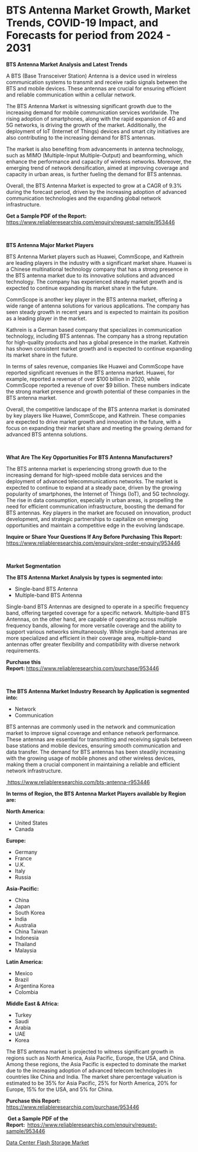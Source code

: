 <p><h1>BTS Antenna Market Growth, Market Trends, COVID-19 Impact, and Forecasts for period from 2024 - 2031</h1></p><p><strong>BTS Antenna Market Analysis and Latest Trends</strong></p>
<p><p>A BTS (Base Transceiver Station) Antenna is a device used in wireless communication systems to transmit and receive radio signals between the BTS and mobile devices. These antennas are crucial for ensuring efficient and reliable communication within a cellular network.</p><p>The BTS Antenna Market is witnessing significant growth due to the increasing demand for mobile communication services worldwide. The rising adoption of smartphones, along with the rapid expansion of 4G and 5G networks, is driving the growth of the market. Additionally, the deployment of IoT (Internet of Things) devices and smart city initiatives are also contributing to the increasing demand for BTS antennas.</p><p>The market is also benefiting from advancements in antenna technology, such as MIMO (Multiple-Input Multiple-Output) and beamforming, which enhance the performance and capacity of wireless networks. Moreover, the emerging trend of network densification, aimed at improving coverage and capacity in urban areas, is further fueling the demand for BTS antennas.</p><p>Overall, the BTS Antenna Market is expected to grow at a CAGR of 9.3% during the forecast period, driven by the increasing adoption of advanced communication technologies and the expanding global network infrastructure.</p></p>
<p><strong>Get a Sample PDF of the Report:&nbsp;</strong> <a href="https://www.reliableresearchiq.com/enquiry/request-sample/953446">https://www.reliableresearchiq.com/enquiry/request-sample/953446</a></p>
<p>&nbsp;</p>
<p><strong>BTS Antenna Major Market Players</strong></p>
<p><p>BTS Antenna Market players such as Huawei, CommScope, and Kathrein are leading players in the industry with a significant market share. Huawei is a Chinese multinational technology company that has a strong presence in the BTS antenna market due to its innovative solutions and advanced technology. The company has experienced steady market growth and is expected to continue expanding its market share in the future.</p><p>CommScope is another key player in the BTS antenna market, offering a wide range of antenna solutions for various applications. The company has seen steady growth in recent years and is expected to maintain its position as a leading player in the market.</p><p>Kathrein is a German based company that specializes in communication technology, including BTS antennas. The company has a strong reputation for high-quality products and has a global presence in the market. Kathrein has shown consistent market growth and is expected to continue expanding its market share in the future.</p><p>In terms of sales revenue, companies like Huawei and CommScope have reported significant revenues in the BTS antenna market. Huawei, for example, reported a revenue of over $100 billion in 2020, while CommScope reported a revenue of over $9 billion. These numbers indicate the strong market presence and growth potential of these companies in the BTS antenna market.</p><p>Overall, the competitive landscape of the BTS antenna market is dominated by key players like Huawei, CommScope, and Kathrein. These companies are expected to drive market growth and innovation in the future, with a focus on expanding their market share and meeting the growing demand for advanced BTS antenna solutions.</p></p>
<p>&nbsp;</p>
<p><strong>What Are The Key Opportunities For BTS Antenna Manufacturers?</strong></p>
<p><p>The BTS antenna market is experiencing strong growth due to the increasing demand for high-speed mobile data services and the deployment of advanced telecommunications networks. The market is expected to continue to expand at a steady pace, driven by the growing popularity of smartphones, the Internet of Things (IoT), and 5G technology. The rise in data consumption, especially in urban areas, is propelling the need for efficient communication infrastructure, boosting the demand for BTS antennas. Key players in the market are focused on innovation, product development, and strategic partnerships to capitalize on emerging opportunities and maintain a competitive edge in the evolving landscape.</p></p>
<p><strong>Inquire or Share Your Questions If Any Before Purchasing This Report:</strong> <a href="https://www.reliableresearchiq.com/enquiry/pre-order-enquiry/953446">https://www.reliableresearchiq.com/enquiry/pre-order-enquiry/953446</a></p>
<p>&nbsp;</p>
<p><strong>Market Segmentation</strong></p>
<p><strong>The BTS Antenna Market Analysis by types is segmented into:</strong></p>
<p><ul><li>Single-band BTS Antenna</li><li>Multiple-band BTS Antenna</li></ul></p>
<p><p>Single-band BTS Antennas are designed to operate in a specific frequency band, offering targeted coverage for a specific network. Multiple-band BTS Antennas, on the other hand, are capable of operating across multiple frequency bands, allowing for more versatile coverage and the ability to support various networks simultaneously. While single-band antennas are more specialized and efficient in their coverage area, multiple-band antennas offer greater flexibility and compatibility with diverse network requirements.</p></p>
<p><strong>Purchase this Report:&nbsp;</strong><a href="https://www.reliableresearchiq.com/purchase/953446">https://www.reliableresearchiq.com/purchase/953446</a></p>
<p>&nbsp;</p>
<p><strong>The BTS Antenna Market Industry Research by Application is segmented into:</strong></p>
<p><ul><li>Network</li><li>Communication</li></ul></p>
<p><p>BTS antennas are commonly used in the network and communication market to improve signal coverage and enhance network performance. These antennas are essential for transmitting and receiving signals between base stations and mobile devices, ensuring smooth communication and data transfer. The demand for BTS antennas has been steadily increasing with the growing usage of mobile phones and other wireless devices, making them a crucial component in maintaining a reliable and efficient network infrastructure.</p></p>
<p><a href="https://www.reliableresearchiq.com/bts-antenna-r953446">&nbsp;https://www.reliableresearchiq.com/bts-antenna-r953446</a></p>
<p><strong>In terms of Region, the BTS Antenna Market Players available by Region are:</strong></p>
<p>
    <p> <strong> North America: </strong>
        <ul>
            <li>United States</li>
            <li>Canada</li>
        </ul>
        </p> 
    <p> <strong> Europe: </strong>
        <ul>
            <li>Germany</li>
            <li>France</li>
            <li>U.K.</li>
            <li>Italy</li>
            <li>Russia</li>
        </ul>
        </p> 
    <p> <strong> Asia-Pacific: </strong>
        <ul>
            <li>China</li>
            <li>Japan</li>
            <li>South Korea</li>
            <li>India</li>
            <li>Australia</li>
            <li>China Taiwan</li>
            <li>Indonesia</li>
            <li>Thailand</li>
            <li>Malaysia</li>
        </ul>
        </p> 
    <p> <strong> Latin America: </strong>
        <ul>
            <li>Mexico</li>
            <li>Brazil</li>
            <li>Argentina Korea</li>
            <li>Colombia</li>
        </ul>
        </p> 
    <p> <strong> Middle East & Africa: </strong>
        <ul>
            <li>Turkey</li>
            <li>Saudi</li>
            <li>Arabia</li>
            <li>UAE</li>
            <li>Korea</li>
        </ul>
    </p>
    </p>
<p><p>The BTS antenna market is projected to witness significant growth in regions such as North America, Asia Pacific, Europe, the USA, and China. Among these regions, the Asia Pacific is expected to dominate the market due to the increasing adoption of advanced telecom technologies in countries like China and India. The market share percentage valuation is estimated to be 35% for Asia Pacific, 25% for North America, 20% for Europe, 15% for the USA, and 5% for China.</p></p>
<p><strong>Purchase this Report: </strong><a href="https://www.reliableresearchiq.com/purchase/953446">https://www.reliableresearchiq.com/purchase/953446</a></p>
<p>&nbsp;<strong>Get a Sample PDF of the Report:&nbsp;&nbsp;</strong><a href="https://www.reliableresearchiq.com/enquiry/request-sample/953446">https://www.reliableresearchiq.com/enquiry/request-sample/953446</a></p>
<p><strong></strong></p>
<p><p><a href="https://github.com/nairnboy/Market-Research-Report-List-1/blob/main/data-center-flash-storage-market.md">Data Center Flash Storage Market</a></p></p>